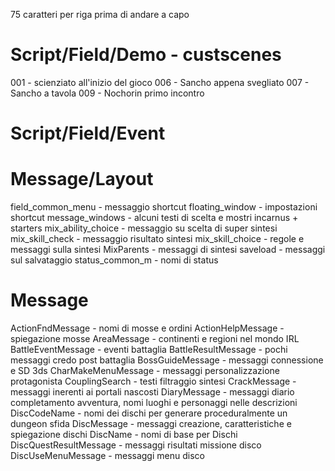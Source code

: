 75 caratteri per riga prima di andare a capo

# Script/Field/Demo - custscenes

001 - scienziato all'inizio del gioco
006 - Sancho appena svegliato
007 - Sancho a tavola
009 - Nochorin primo incontro

# Script/Field/Event

# Message/Layout

field_common_menu - messaggio shortcut
floating_window - impostazioni shortcut
message_windows - alcuni testi di scelta e mostri incarnus + starters
mix_ability_choice - messaggio su scelta di super sintesi
mix_skill_check - messaggio risultato sintesi
mix_skill_choice - regole e messaggi sulla sintesi
MixParents - messaggi di sintesi
saveload - messaggi sul salvataggio
status_common_m - nomi di status

# Message

ActionFndMessage - nomi di mosse e ordini
ActionHelpMessage - spiegazione mosse
AreaMessage - continenti e regioni nel mondo IRL
BattleEventMessage - eventi battaglia
BattleResultMessage - pochi messaggi credo post battaglia
BossGuideMessage - messaggi connessione e SD 3ds
CharMakeMenuMessage - messaggi personalizzazione protagonista
CouplingSearch - testi filtraggio sintesi
CrackMessage - messaggi inerenti ai portali nascosti
DiaryMessage - messaggi diario completamento avventura, nomi luoghi e personaggi nelle descrizioni
DiscCodeName - nomi dei dischi per generare proceduralmente un dungeon sfida
DiscMessage - messaggi creazione, caratteristiche e spiegazione dischi
DiscName - nomi di base per Dischi
DiscQuestResultMessage - messaggi risultati missione disco
DiscUseMenuMessage - messaggi menu disco
